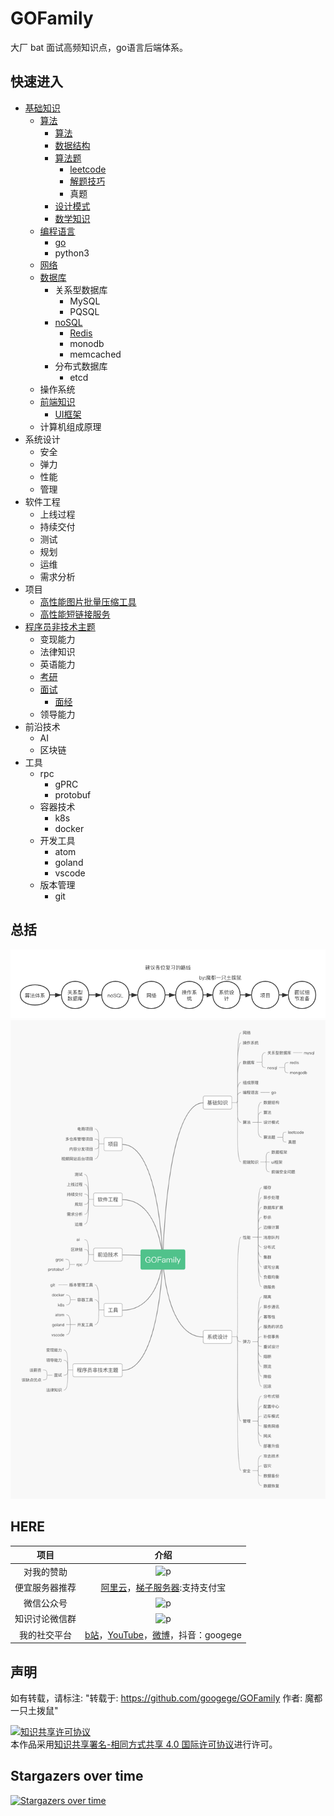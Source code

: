 # GOFamily
大厂 bat 面试高频知识点，go语言后端体系。
## 快速进入
- [基础知识](./基础知识)
  - [算法](./基础知识/算法)
    - [算法](./基础知识/算法/算法)
    - [数据结构](./基础知识/算法/数据结构)
    - [算法题](./基础知识/算法/算法题)
      - [leetcode](./基础知识/算法/算法题/leetcode)
      - [解题技巧](./基础知识/算法/算法题/算法题解题技巧)
      - 真题
    - [设计模式](./基础知识/算法/设计模式)
    - [数学知识](./基础知识/算法/数学)
  - [编程语言](./基础知识/编程语言)
    - [go](./基础知识/编程语言/go)
    - python3
  - [网络](./基础知识/网络)
  - [数据库](./基础知识/数据库)
    - 关系型数据库
      - MySQL
      - PQSQL
    - [noSQL](./基础知识/数据库/nosql)
      - [Redis](./基础知识/数据库/nosql/redis)
      - monodb
      - memcached
    - 分布式数据库
      - etcd
  - 操作系统
  - [前端知识](./基础知识/前端知识)
    - [UI框架](./基础知识/前端知识/ui框架)
  - 计算机组成原理
- 系统设计
  - 安全
  - 弹力
  - 性能
  - 管理
- 软件工程
  - 上线过程
  - 持续交付
  - 测试
  - 规划
  - 运维
  - 需求分析
- 项目
  - [高性能图片批量压缩工具](./项目/高性能图片批量压缩工具.md)
  - [高性能短链接服务](./项目/高性能短链接服务.md)
- [程序员非技术主题](./程序员非技术主题)
  - 变现能力
  - 法律知识
  - 英语能力
  - [考研](./程序员非技术主题/考研)
  - [面试](./程序员非技术主题/面试)
    - [面经](./程序员非技术主题/面试/面经)
  - 领导能力
- 前沿技术
  - AI
  - 区块链
- 工具
  - rpc
    - gPRC
    - protobuf
  - 容器技术
    - k8s
    - docker
  - 开发工具
    - atom
    - goland
    - vscode
  - 版本管理
    - git

## 总括
![p2](./复习路线.png)
<br/>
![p1](./title.png)
<br/>
## HERE
|项目|介绍|
|:---:|:---:|
|对我的赞助|![p](https://raw.githubusercontent.com/basicExploration/Demos/master/donate.png)|
|便宜服务器推荐|[阿里云](https://www.aliyun.com/minisite/goods?userCode=ol87kpmz)，[梯子服务器](https://app.cloudcone.com/?ref=2525):支持支付宝|
|微信公众号|![p](https://raw.githubusercontent.com/basicExploration/Demos/master/pluspro.png)|
|知识讨论微信群|![p](https://raw.githubusercontent.com/basicExploration/Demos/master/joinMyGroup.png)|
|我的社交平台|[b站](https://space.bilibili.com/23170151)，[YouTube](https://www.youtube.com/channel/UCM_-pFgD_HZDGD0yxfzguRQ?view_as=subscriber)，[微博](https://weibo.com/imgoogege)，抖音：googege|

## 声明
如有转载，请标注: "转载于: https://github.com/googege/GOFamily  作者: 魔都一只土拨鼠"

<a rel="license" href="http://creativecommons.org/licenses/by-sa/4.0/"><img alt="知识共享许可协议" style="border-width:0" src="https://i.creativecommons.org/l/by-sa/4.0/88x31.png" /></a><br />本作品采用<a rel="license" href="http://creativecommons.org/licenses/by-sa/4.0/">知识共享署名-相同方式共享 4.0 国际许可协议</a>进行许可。
## Stargazers over time

[![Stargazers over time](https://starchart.cc/googege/GOFamily.svg)](https://starchart.cc/googege/GOFamily)
